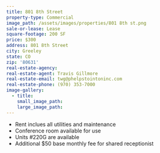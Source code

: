 ```yaml
---
title: 801 8th Street
property-type: Commercial
image_path: /assets/images/properties/801 8th st.png
sale-or-lease: Lease
square-footage: 200 SF
price: $300
address: 801 8th Street
city: Greeley
state: CO
zip: '80631'
real-estate-agency:
real-estate-agent: Travis Gillmore
real-estate-email: twg@phelpstointoninc.com
real-estate-phone: (970) 353-7000
image-gallery:
  - title:
    small_image_path:
    large_image_path:
---
```



* Rent inclues all utilities and maintenance
* Conference room available for use
* Units #220G are available
* Additional $50 base monthly fee for shared receptionist